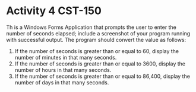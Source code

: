 # Activity 4 CST-150
Th is a Windows Forms Application that prompts the user to enter the number of seconds elapsed; include a screenshot of your program running with successful output. The program should convert the value as follows:
1. If the number of seconds is greater than or equal to 60, display the number of minutes in that many seconds.
2. If the number of seconds is greater than or equal to 3600, display the number of hours in that many seconds.
3. If the number of seconds is greater than or equal to 86,400, display the number of days in that many seconds.
